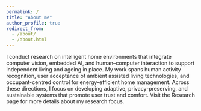 ```yaml
---
permalink: /
title: "About me"
author_profile: true
redirect_from: 
  - /about/
  - /about.html
---
```


I conduct research on intelligent home environments that integrate computer vision, embedded AI, and human–computer interaction to support independent living and ageing in place. My work spans human activity recognition, user acceptance of ambient assisted living technologies, and occupant-centred control for energy-efficient home management. Across these directions, I focus on developing adaptive, privacy-preserving, and sustainable systems that promote user trust and comfort. Visit the Research page for more details about my research focus.
